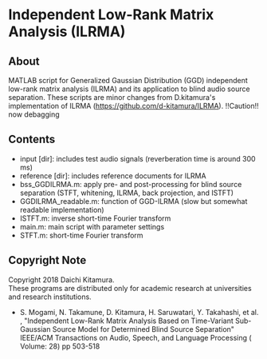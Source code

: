 # Independent Low-Rank Matrix Analysis (ILRMA)

## About
MATLAB script for Generalized Gaussian  Distribution (GGD) independent low-rank matrix analysis (ILRMA) and its application to blind audio source separation.
These scripts are minor changes from D.kitamura's implementation of ILRMA (https://github.com/d-kitamura/ILRMA).
!!Caution!! now debagging

## Contents
- input [dir]:		        includes test audio signals (reverberation time is around 300 ms)
- reference [dir]:	        includes reference documents for ILRMA
- bss_GGDILRMA.m:		        apply pre- and post-processing for blind source separation (STFT, whitening, ILRMA, back projection, and ISTFT)
- GGDILRMA_readable.m:	        function of GGD-ILRMA (slow but somewhat readable implementation)
- ISTFT.m:			        inverse short-time Fourier transform
- main.m:			        main script with parameter settings
- STFT.m:			        short-time Fourier transform


## Copyright Note
Copyright 2018 Daichi Kitamura.  
These programs are distributed only for academic research at universities and research institutions.  
* S. Mogami,  N. Takamune, D. Kitamura, H. Saruwatari, Y. Takahashi, et al. , "Independent Low-Rank Matrix Analysis Based on Time-Variant Sub-Gaussian Source Model for Determined Blind Source Separation"  IEEE/ACM Transactions on Audio, Speech, and Language Processing ( Volume: 28) pp 503-518
